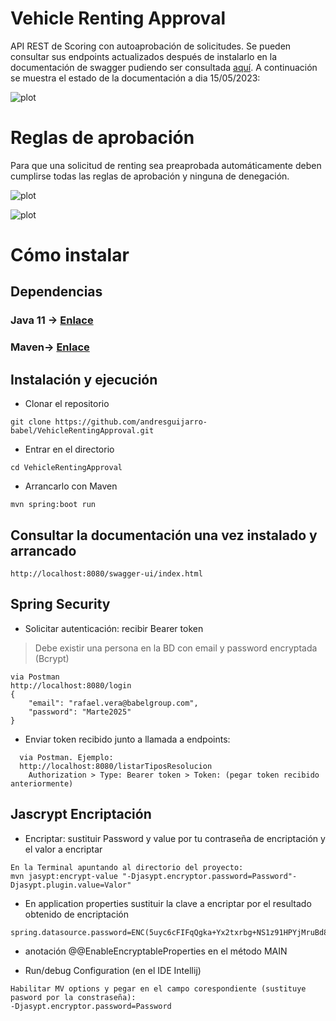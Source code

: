 # Vehicle Renting Approval

API REST de Scoring con autoaprobación de solicitudes. Se pueden consultar sus endpoints actualizados después de instalarlo en la documentación de swagger pudiendo ser consultada [aquí](http://localhost:8080/swagger-ui/index.html). A continuación se muestra el estado de la documentación a dia 15/05/2023:

![plot](src/main/resources/images/documentacion.png)



# Reglas de aprobación

Para que una solicitud de renting sea preaprobada automáticamente deben cumplirse todas las reglas de aprobación y ninguna de denegación.

![plot](src/main/resources/images/reglas_aprobacion.png)

![plot](src/main/resources/images/reglas_denegacion.png)



# Cómo instalar
## Dependencias


### Java 11 -> [Enlace](https://oracle.com/es/java/technologies/javase/jdk11-archive-downloads.html)

### Maven-> [Enlace](https://maven.apache.org/download.cgi)

## Instalación y ejecución
+ Clonar el repositorio
```
git clone https://github.com/andresguijarro-babel/VehicleRentingApproval.git
```

+ Entrar en el directorio
  
```
cd VehicleRentingApproval
```

+ Arrancarlo con Maven

 ```
mvn spring:boot run
```
## Consultar la documentación una vez instalado y arrancado

```
http://localhost:8080/swagger-ui/index.html
```

## Spring Security
+ Solicitar autenticación: recibir Bearer token
> Debe existir una persona en la BD con email y password encryptada (Bcrypt)
```
via Postman
http://localhost:8080/login
{
    "email": "rafael.vera@babelgroup.com",
    "password": "Marte2025"
}
```
+ Enviar token recibido junto a llamada a endpoints:

```
  via Postman. Ejemplo:
  http://localhost:8080/listarTiposResolucion
    Authorization > Type: Bearer token > Token: (pegar token recibido anteriormente)
```

## Jascrypt Encriptación
+ Encriptar: sustituir Password y value por tu contraseña de encriptación y el valor a encriptar
```
En la Terminal apuntando al directorio del proyecto:
mvn jasypt:encrypt-value "-Djasypt.encryptor.password=Password"-Djasypt.plugin.value=Valor"
```
+ En application properties sustituir la clave a encriptar por el resultado obtenido de encriptación
```
spring.datasource.password=ENC(5uyc6cFIFqQgka+Yx2txrbg+NS1z91HPYjMruBd8KkK0r6EeVMWWyhLuP8Yn/+lI)
```
+ anotación @@EnableEncryptableProperties en el método MAIN

+ Run/debug Configuration (en el IDE Intellij)
```
Habilitar MV options y pegar en el campo corespondiente (sustituye pasword por la constraseña):
-Djasypt.encryptor.password=Password
```